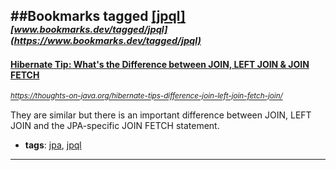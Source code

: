 ##Bookmarks tagged [[jpql]](https://www.bookmarks.dev?q=[jpql])
_<sup><sup>[www.bookmarks.dev/tagged/jpql](https://www.bookmarks.dev/tagged/jpql)</sup></sup>_
---
#### [Hibernate Tip: What's the Difference between JOIN, LEFT JOIN & JOIN FETCH](https://thoughts-on-java.org/hibernate-tips-difference-join-left-join-fetch-join/)
_<sup>https://thoughts-on-java.org/hibernate-tips-difference-join-left-join-fetch-join/</sup>_

They are similar but there is an important difference between JOIN, LEFT JOIN and the JPA-specific JOIN FETCH statement.
* **tags**: [jpa](../tagged/jpa.md), [jpql](../tagged/jpql.md)
---

